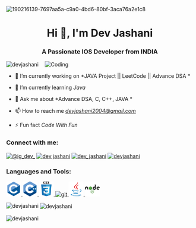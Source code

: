 ![190216139-7697aa5a-c9a0-4bd6-80bf-3aca76a2e1c8](https://techunido.com/wp-content/uploads/2018/06/iOS_banner.jpg)

<h1 align="center">Hi 👋, I'm Dev Jashani</h1>
<h3 align="center">A Passionate IOS Developer from INDIA</h3>
<img align="right" alt="Coding" width="400" src="https://cdn.dribbble.com/users/1162077/screenshots/3848914/programmer.gif">


<p align="left"> <img src="https://komarev.com/ghpvc/?username=devjashani&label=Profile%20views&color=0e75b6&style=flat" alt="devjashani" /> </p>

- 🔭 I’m currently working on *JAVA Project || LeetCode || Advance DSA *

- 🌱 I’m currently learning *Java*

- 💬 Ask me about *Advance DSA, C, C++, JAVA *

- 📫 How to reach me *devjashani2004@gmail.com*

- ⚡ Fun fact *Code With Fun*
<h3 align="left">Connect with me:</h3>
<p align="left">
<a href="https://twitter.com/@ig_dev_" target="blank"><img align="center" src="https://raw.githubusercontent.com/rahuldkjain/github-profile-readme-generator/master/src/images/icons/Social/twitter.svg" alt="@ig_dev_" height="30" width="40" /></a>
<a href="https://linkedin.com/in/dev jashani" target="blank"><img align="center" src="https://raw.githubusercontent.com/rahuldkjain/github-profile-readme-generator/master/src/images/icons/Social/linked-in-alt.svg" alt="dev jashani" height="30" width="40" /></a>
<a href="https://instagram.com/dev_jashani" target="blank"><img align="center" src="https://raw.githubusercontent.com/rahuldkjain/github-profile-readme-generator/master/src/images/icons/Social/instagram.svg" alt="dev_jashani" height="30" width="40" /></a>
<a href="https://www.leetcode.com/devjashani" target="blank"><img align="center" src="https://raw.githubusercontent.com/rahuldkjain/github-profile-readme-generator/master/src/images/icons/Social/leet-code.svg" alt="devjashani" height="30" width="40" /></a>
</p>

<h3 align="left">Languages and Tools:</h3>
<p align="left"> <a href="https://www.cprogramming.com/" target="_blank" rel="noreferrer"> <img src="https://raw.githubusercontent.com/devicons/devicon/master/icons/c/c-original.svg" alt="c" width="40" height="40"/> </a> <a href="https://www.w3schools.com/cpp/" target="_blank" rel="noreferrer"> <img src="https://raw.githubusercontent.com/devicons/devicon/master/icons/cplusplus/cplusplus-original.svg" alt="cplusplus" width="40" height="40"/> </a> <a href="https://www.w3schools.com/css/" target="_blank" rel="noreferrer"> <img src="https://raw.githubusercontent.com/devicons/devicon/master/icons/css3/css3-original-wordmark.svg" alt="css3" width="40" height="40"/> </a> <a href="https://git-scm.com/" target="_blank" rel="noreferrer"> <img src="https://www.vectorlogo.zone/logos/git-scm/git-scm-icon.svg" alt="git" width="40" height="40"/> </a> <a href="https://www.java.com" target="_blank" rel="noreferrer"> <img src="https://raw.githubusercontent.com/devicons/devicon/master/icons/java/java-original.svg" alt="java" width="40" height="40"/> </a> <a href="https://nodejs.org" target="_blank" rel="noreferrer"> <img src="https://raw.githubusercontent.com/devicons/devicon/master/icons/nodejs/nodejs-original-wordmark.svg" alt="nodejs" width="40" height="40"/> </a> </p>

<p><img align="left" src="https://github-readme-stats.vercel.app/api/top-langs?username=devjashani&show_icons=true&locale=en&layout=compact" alt="devjashani" /></p>

<p>&nbsp;<img align="center" src="https://github-readme-stats.vercel.app/api?username=devjashani&show_icons=true&locale=en" alt="devjashani" /></p>

<p><img align="center" src="https://github-readme-streak-stats.herokuapp.com/?user=devjashani&" alt="devjashani" /></p>
